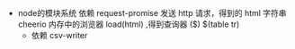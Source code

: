 - node的模块系统 
     依赖 request-promise 发送 http 请求，得到的 html 字符串
     cheerio   内存中的浏览器 load(html) ,得到查询器 ($)
     $(table tr)
    - 依赖 csv-writer


